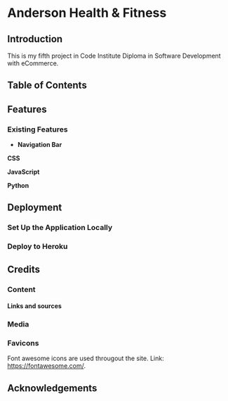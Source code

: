 # Anderson Health & Fitness



## Introduction

This is my fifth project in Code Institute Diploma in Software Development with eCommerce.






## Table of Contents






## Features

### Existing Features

- **Navigation Bar**
 



**CSS**




**JavaScript**



**Python**



## Deployment


### Set Up the Application Locally


### Deploy to Heroku





## Credits 

### Content



#### Links and sources




### Media




### Favicons

Font awesome icons are used througout the site. Link: https://fontawesome.com/.



## Acknowledgements

